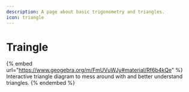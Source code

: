 ```yaml
---
description: A page about basic trigonometry and triangles.
icon: triangle
---
```


# Traingle

{% embed url="https://www.geogebra.org/m/FmUVuWJy#material/Rf6b4kQe" %}
Interactive triangle diagram to mess around with and better understand triangles.
{% endembed %}
